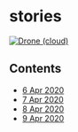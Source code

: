 # stories
[![Drone (cloud)](https://img.shields.io/drone/build/1995parham/stories.svg?style=flat-square)](https://cloud.drone.io/1995parham/stories)

## Contents
- [6 Apr 2020](6-Apr-2020/)
- [7 Apr 2020](7-Apr-2020/)
- [8 Apr 2020](8-Apr-2020/)
- [9 Apr 2020](9-Apr-2020/)
